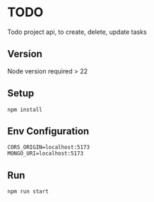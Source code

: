 # TODO

Todo project api, to create, delete, update tasks

## Version

Node version required > 22

## Setup
```
npm install
```

## Env Configuration
```
CORS_ORIGIN=localhost:5173
MONGO_URI=localhost:5173
```

## Run
```
npm run start
```